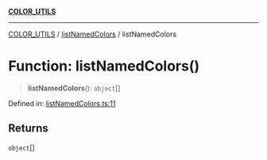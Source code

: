 [**COLOR_UTILS**](../../README.md)

***

[COLOR_UTILS](../../README.md) / [listNamedColors](../README.md) / listNamedColors

# Function: listNamedColors()

> **listNamedColors**(): `object`[]

Defined in: [listNamedColors.ts:11](https://github.com/dailker/everyutil/blob/9ec04d41a381dab61073bf86e9abc70eaf55066d/src/color/listNamedColors.ts#L11)

## Returns

`object`[]
